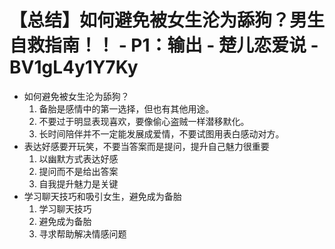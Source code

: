 # 【总结】如何避免被女生沦为舔狗？男生自救指南！！ - P1：输出 - 楚儿恋爱说 - BV1gL4y1Y7Ky

-   如何避免被女生沦为舔狗？
    1.  备胎是感情中的第一选择，但也有其他用途。
    2.  不要过于明显表现喜欢，要像偷心盗贼一样潜移默化。
    3.  长时间陪伴并不一定能发展成爱情，不要试图用表白感动对方。
-   表达好感要开玩笑，不要当答案而是提问，提升自己魅力很重要
    1.  以幽默方式表达好感
    2.  提问而不是给出答案
    3.  自我提升魅力是关键
-   学习聊天技巧和吸引女生，避免成为备胎
    1.  学习聊天技巧
    2.  避免成为备胎
    3.  寻求帮助解决情感问题